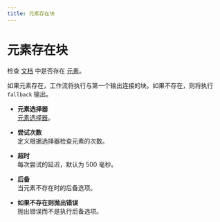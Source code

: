 ```yaml
---
title: 元素存在块
---
```


# 元素存在块

检查 [文档](https://developer.mozilla.org/en-US/docs/Web/API/Document) 中是否存在 [元素](https://developer.mozilla.org/en-US/docs/Web/API/Element)。

如果元素存在，工作流将执行与第一个输出连接的块。如果不存在，则将执行 `fallback` 输出。

- **元素选择器** <br>
	[元素选择器](../workflow/element-selector.md)。

- **尝试次数** <br>
	定义根据选择器检查元素的次数。

- **超时** <br>
	每次尝试的延迟，默认为 500 毫秒。

- **后备** <br>
	当元素不存在时的后备选项。

- **如果不存在则抛出错误** <br />
	抛出错误而不是执行后备选项。